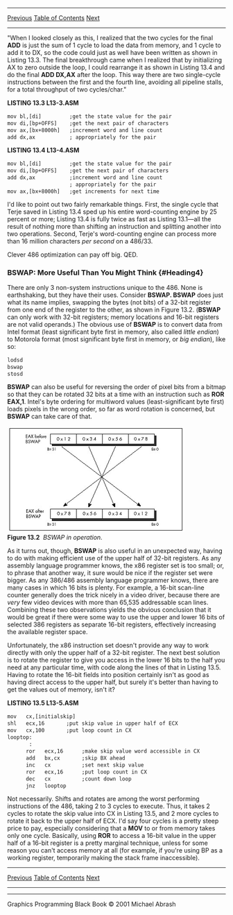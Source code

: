   ------------------------ --------------------------------- --------------------
  [Previous](13-01.html)   [Table of Contents](index.html)   [Next](13-03.html)
  ------------------------ --------------------------------- --------------------

"When I looked closely as this, I realized that the two cycles for the
final **ADD** is just the sum of 1 cycle to load the data from memory,
and 1 cycle to add it to DX, so the code could just as well have been
written as shown in Listing 13.3. The final breakthrough came when I
realized that by initializing AX to zero outside the loop, I could
rearrange it as shown in Listing 13.4 and do the final **ADD DX,AX**
after the loop. This way there are two single-cycle instructions between
the first and the fourth line, avoiding all pipeline stalls, for a total
throughput of two cycles/char."

**LISTING 13.3 L13-3.ASM**

    mov bl,[di]         ;get the state value for the pair
    mov di,[bp+OFFS]    ;get the next pair of characters
    mov ax,[bx+8000h]   ;increment word and line count
    add dx,ax           ; appropriately for the pair

**LISTING 13.4 L13-4.ASM**

    mov bl,[di]         ;get the state value for the pair
    mov di,[bp+OFFS]    ;get the next pair of characters
    add dx,ax           ;increment word and line count
                        ; appropriately for the pair
    mov ax,[bx+8000h]   ;get increments for next time

I'd like to point out two fairly remarkable things. First, the single
cycle that Terje saved in Listing 13.4 sped up his entire word-counting
engine by 25 percent or more; Listing 13.4 is fully twice as fast as
Listing 13.1—all the result of nothing more than shifting an instruction
and splitting another into two operations. Second, Terje's word-counting
engine can process more than 16 million characters *per second* on a
486/33.

Clever 486 optimization can pay off big. QED.

### BSWAP: More Useful Than You Might Think {#Heading4}

There are only 3 non-system instructions unique to the 486. None is
earthshaking, but they have their uses. Consider **BSWAP. BSWAP** does
just what its name implies, swapping the bytes (not bits) of a 32-bit
register from one end of the register to the other, as shown in Figure
13.2. (**BSWAP** can only work with 32-bit registers; memory locations
and 16-bit registers are not valid operands.) The obvious use of
**BSWAP** is to convert data from Intel format (least significant byte
first in memory, also called *little endian*) to Motorola format (most
significant byte first in memory, or *big endian*), like so:

    lodsd
    bswap
    stosd

**BSWAP** can also be useful for reversing the order of pixel bits from
a bitmap so that they can be rotated 32 bits at a time with an
instruction such as **ROR EAX,1**. Intel's byte ordering for multiword
values (least-significant byte first) loads pixels in the wrong order,
so far as word rotation is concerned, but **BSWAP** can take care of
that.

![](images/13-02.jpg)\
 **Figure 13.2**  *BSWAP in operation.*

As it turns out, though, **BSWAP** is also useful in an unexpected way,
having to do with making efficient use of the upper half of 32-bit
registers. As any assembly language programmer knows, the x86 register
set is too small; or, to phrase that another way, it sure would be nice
if the register set were bigger. As any 386/486 assembly language
programmer knows, there are many cases in which 16 bits is plenty. For
example, a 16-bit scan-line counter generally does the trick nicely in a
video driver, because there are *very* few video devices with more than
65,535 addressable scan lines. Combining these two observations yields
the obvious conclusion that it would be great if there were some way to
use the upper and lower 16 bits of selected 386 registers as separate
16-bit registers, effectively increasing the available register space.

Unfortunately, the x86 instruction set doesn't provide any way to work
directly with only the upper half of a 32-bit register. The next best
solution is to rotate the register to give you access in the lower 16
bits to the half you need at any particular time, with code along the
lines of that in Listing 13.5. Having to rotate the 16-bit fields into
position certainly isn't as good as having direct access to the upper
half, but surely it's better than having to get the values out of
memory, isn't it?

**LISTING 13.5 L13-5.ASM**

    mov   cx,[initialskip]
    shl   ecx,16       ;put skip value in upper half of ECX
    mov   cx,100       ;put loop count in CX
    looptop:
           :
          ror   ecx,16      ;make skip value word accessible in CX
          add   bx,cx       ;skip BX ahead
          inc   cx          ;set next skip value
          ror   ecx,16      ;put loop count in CX
          dec   cx          ;count down loop
          jnz   looptop

Not necessarily. Shifts and rotates are among the worst performing
instructions of the 486, taking 2 to 3 cycles to execute. Thus, it takes
2 cycles to rotate the skip value into CX in Listing 13.5, and 2 more
cycles to rotate it back to the upper half of ECX. I'd say four cycles
is a pretty steep price to pay, especially considering that a **MOV** to
or from memory takes only one cycle. Basically, using **ROR** to access
a 16-bit value in the upper half of a 16-bit register is a pretty
marginal technique, unless for some reason you can't access memory at
all (for example, if you're using BP as a working register, temporarily
making the stack frame inaccessible).

  ------------------------ --------------------------------- --------------------
  [Previous](13-01.html)   [Table of Contents](index.html)   [Next](13-03.html)
  ------------------------ --------------------------------- --------------------

* * * * *

Graphics Programming Black Book © 2001 Michael Abrash
